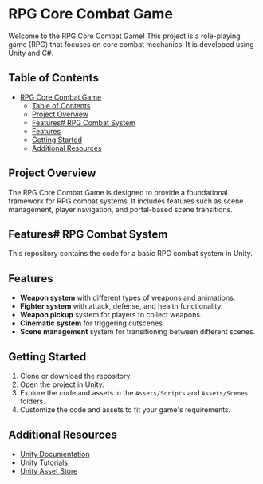 # RPG Core Combat Game

Welcome to the RPG Core Combat Game! This project is a role-playing game (RPG) that focuses on core combat mechanics. It is developed using Unity and C#.

## Table of Contents

- [RPG Core Combat Game](#rpg-core-combat-game)
  - [Table of Contents](#table-of-contents)
  - [Project Overview](#project-overview)
  - [Features# RPG Combat System](#features-rpg-combat-system)
  - [Features](#features)
  - [Getting Started](#getting-started)
  - [Additional Resources](#additional-resources)

## Project Overview

The RPG Core Combat Game is designed to provide a foundational framework for RPG combat systems. It includes features such as scene management, player navigation, and portal-based scene transitions.

## Features# RPG Combat System

This repository contains the code for a basic RPG combat system in Unity.

## Features

- **Weapon system** with different types of weapons and animations.
- **Fighter system** with attack, defense, and health functionality.
- **Weapon pickup** system for players to collect weapons.
- **Cinematic system** for triggering cutscenes.
- **Scene management** system for transitioning between different scenes.

## Getting Started

1. Clone or download the repository.
2. Open the project in Unity.
3. Explore the code and assets in the `Assets/Scripts` and `Assets/Scenes` folders.
4. Customize the code and assets to fit your game's requirements.

## Additional Resources

- [Unity Documentation](https://docs.unity3d.com/Manual/index.html)
- [Unity Tutorials](https://learn.unity.com/learn)
- [Unity Asset Store](https://assetstore.unity.com/)
